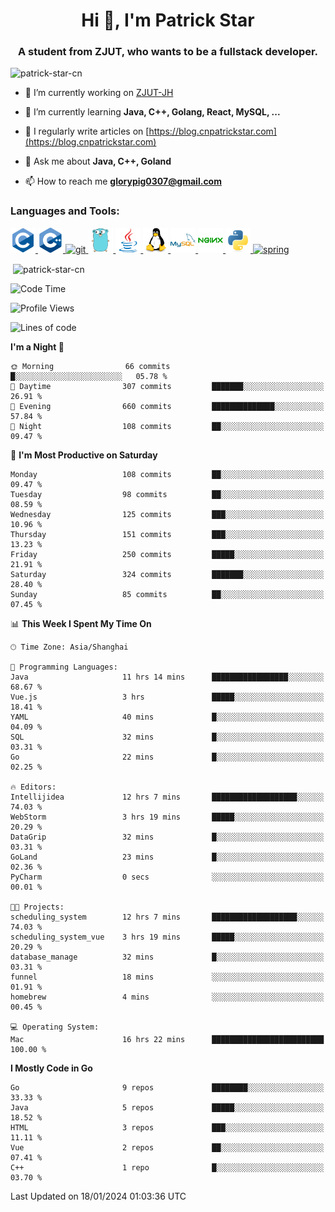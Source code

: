 <h1 align="center">Hi 👋, I'm Patrick Star</h1>
<h3 align="center">A student from ZJUT, who wants to be a fullstack developer.</h3>

<p align="left"> <img src="https://komarev.com/ghpvc/?username=patrick-star-cn&label=Profile%20views&color=0e75b6&style=flat" alt="patrick-star-cn" /> </p>

- 🔭 I’m currently working on [ZJUT-JH](https://github.com/zjutjh)

- 🌱 I’m currently learning **Java, C++, Golang, React, MySQL, ...**

- 📝 I regularly write articles on [https://blog.cnpatrickstar.com](https://blog.cnpatrickstar.com)

- 💬 Ask me about **Java, C++, Goland**

- 📫 How to reach me **glorypig0307@gmail.com**


<h3 align="left">Languages and Tools:</h3>
<p align="left"> 
  <a href="https://www.cprogramming.com/" target="_blank" rel="noreferrer"> 
    <img src="https://raw.githubusercontent.com/devicons/devicon/master/icons/c/c-original.svg" alt="c" width="40" height="40"/> 
  </a> 
  <a href="https://www.w3schools.com/cpp/" target="_blank" rel="noreferrer"> 
    <img src="https://raw.githubusercontent.com/devicons/devicon/master/icons/cplusplus/cplusplus-original.svg" alt="cplusplus" width="40" height="40"/> 
  </a> 
  <a href="https://git-scm.com/" target="_blank" rel="noreferrer"> 
    <img src="https://www.vectorlogo.zone/logos/git-scm/git-scm-icon.svg" alt="git" width="40" height="40"/> 
  </a> 
  <a href="https://golang.org" target="_blank" rel="noreferrer"> 
    <img src="https://raw.githubusercontent.com/devicons/devicon/master/icons/go/go-original.svg" alt="go" width="40" height="40"/> 
  </a> 
  <a href="https://www.java.com" target="_blank" rel="noreferrer"> 
    <img src="https://raw.githubusercontent.com/devicons/devicon/master/icons/java/java-original.svg" alt="java" width="40" height="40"/> 
  </a> 
  <a href="https://www.linux.org/" target="_blank" rel="noreferrer"> 
    <img src="https://raw.githubusercontent.com/devicons/devicon/master/icons/linux/linux-original.svg" alt="linux" width="40" height="40"/> 
  </a> 
  <a href="https://www.mysql.com/" target="_blank" rel="noreferrer"> 
    <img src="https://raw.githubusercontent.com/devicons/devicon/master/icons/mysql/mysql-original-wordmark.svg" alt="mysql" width="40" height="40"/> 
  </a> 
  <a href="https://www.nginx.com" target="_blank" rel="noreferrer"> 
    <img src="https://raw.githubusercontent.com/devicons/devicon/master/icons/nginx/nginx-original.svg" alt="nginx" width="40" height="40"/> 
  </a> 
  <a href="https://www.python.org" target="_blank" rel="noreferrer"> 
    <img src="https://raw.githubusercontent.com/devicons/devicon/master/icons/python/python-original.svg" alt="python" width="40" height="40"/> 
  </a> 
  <a href="https://spring.io/" target="_blank" rel="noreferrer"> 
    <img src="https://www.vectorlogo.zone/logos/springio/springio-icon.svg" alt="spring" width="40" height="40"/> 
  </a>
</p>

<p>&nbsp;<img align="center" src="https://github-readme-stats.vercel.app/api?username=patrick-star-cn&show_icons=true&locale=en" alt="patrick-star-cn" /></p>

<!--START_SECTION:waka-->
![Code Time](http://img.shields.io/badge/Code%20Time-533%20hrs%2043%20mins-blue)

![Profile Views](http://img.shields.io/badge/Profile%20Views-2-blue)

![Lines of code](https://img.shields.io/badge/From%20Hello%20World%20I%27ve%20Written-5.3%20million%20lines%20of%20code-blue)

**I'm a Night 🦉** 

```text
🌞 Morning                66 commits          █░░░░░░░░░░░░░░░░░░░░░░░░   05.78 % 
🌆 Daytime                307 commits         ███████░░░░░░░░░░░░░░░░░░   26.91 % 
🌃 Evening                660 commits         ██████████████░░░░░░░░░░░   57.84 % 
🌙 Night                  108 commits         ██░░░░░░░░░░░░░░░░░░░░░░░   09.47 % 
```
📅 **I'm Most Productive on Saturday** 

```text
Monday                   108 commits         ██░░░░░░░░░░░░░░░░░░░░░░░   09.47 % 
Tuesday                  98 commits          ██░░░░░░░░░░░░░░░░░░░░░░░   08.59 % 
Wednesday                125 commits         ███░░░░░░░░░░░░░░░░░░░░░░   10.96 % 
Thursday                 151 commits         ███░░░░░░░░░░░░░░░░░░░░░░   13.23 % 
Friday                   250 commits         █████░░░░░░░░░░░░░░░░░░░░   21.91 % 
Saturday                 324 commits         ███████░░░░░░░░░░░░░░░░░░   28.40 % 
Sunday                   85 commits          ██░░░░░░░░░░░░░░░░░░░░░░░   07.45 % 
```


📊 **This Week I Spent My Time On** 

```text
🕑︎ Time Zone: Asia/Shanghai

💬 Programming Languages: 
Java                     11 hrs 14 mins      █████████████████░░░░░░░░   68.67 % 
Vue.js                   3 hrs               █████░░░░░░░░░░░░░░░░░░░░   18.41 % 
YAML                     40 mins             █░░░░░░░░░░░░░░░░░░░░░░░░   04.09 % 
SQL                      32 mins             █░░░░░░░░░░░░░░░░░░░░░░░░   03.31 % 
Go                       22 mins             █░░░░░░░░░░░░░░░░░░░░░░░░   02.25 % 

🔥 Editors: 
Intellijidea             12 hrs 7 mins       ███████████████████░░░░░░   74.03 % 
WebStorm                 3 hrs 19 mins       █████░░░░░░░░░░░░░░░░░░░░   20.29 % 
DataGrip                 32 mins             █░░░░░░░░░░░░░░░░░░░░░░░░   03.31 % 
GoLand                   23 mins             █░░░░░░░░░░░░░░░░░░░░░░░░   02.36 % 
PyCharm                  0 secs              ░░░░░░░░░░░░░░░░░░░░░░░░░   00.01 % 

🐱‍💻 Projects: 
scheduling_system        12 hrs 7 mins       ███████████████████░░░░░░   74.03 % 
scheduling_system_vue    3 hrs 19 mins       █████░░░░░░░░░░░░░░░░░░░░   20.29 % 
database_manage          32 mins             █░░░░░░░░░░░░░░░░░░░░░░░░   03.31 % 
funnel                   18 mins             ░░░░░░░░░░░░░░░░░░░░░░░░░   01.91 % 
homebrew                 4 mins              ░░░░░░░░░░░░░░░░░░░░░░░░░   00.45 % 

💻 Operating System: 
Mac                      16 hrs 22 mins      █████████████████████████   100.00 % 
```

**I Mostly Code in Go** 

```text
Go                       9 repos             ████████░░░░░░░░░░░░░░░░░   33.33 % 
Java                     5 repos             █████░░░░░░░░░░░░░░░░░░░░   18.52 % 
HTML                     3 repos             ███░░░░░░░░░░░░░░░░░░░░░░   11.11 % 
Vue                      2 repos             ██░░░░░░░░░░░░░░░░░░░░░░░   07.41 % 
C++                      1 repo              █░░░░░░░░░░░░░░░░░░░░░░░░   03.70 % 
```




 Last Updated on 18/01/2024 01:03:36 UTC
<!--END_SECTION:waka-->